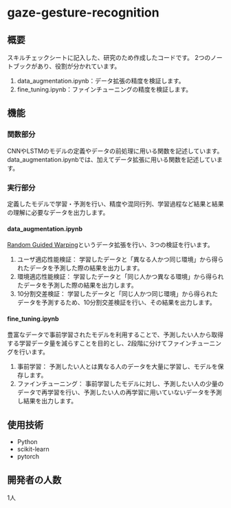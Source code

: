 
# gaze-gesture-recognition

## 概要
スキルチェックシートに記入した、研究のため作成したコードです。
2つのノートブックがあり、役割が分かれています。
1. data_augmentation.ipynb：データ拡張の精度を検証します。
2. fine_tuning.ipynb：ファインチューニングの精度を検証します。

## 機能
### 関数部分
CNNやLSTMのモデルの定義やデータの前処理に用いる関数を記述しています。data_augmentation.ipynbでは、加えてデータ拡張に用いる関数を記述しています。

### 実行部分
定義したモデルで学習・予測を行い、精度や混同行列、学習過程など結果と結果の理解に必要なデータを出力します。

#### data_augmentation.ipynb

[Random Guided Warping](https://arxiv.org/abs/2004.08780)というデータ拡張を行い、3つの検証を行います。

1. ユーザ適応性能検証：
学習したデータと「異なる人かつ同じ環境」から得られたデータを予測した際の結果を出力します。
2. 環境適応性能検証：
学習したデータと「同じ人かつ異なる環境」から得られたデータを予測した際の結果を出力します。
3. 10分割交差検証：
学習したデータと「同じ人かつ同じ環境」から得られたデータを予測するため、10分割交差検証を行い、その結果を出力します。

#### fine_tuning.ipynb

豊富なデータで事前学習されたモデルを利用することで、予測したい人から取得する学習データ量を減らすことを目的とし、2段階に分けてファインチューニングを行います。

1. 事前学習：
予測したい人とは異なる人のデータを大量に学習し、モデルを保存します。
2. ファインチューニング：
事前学習したモデルに対し、予測したい人の少量のデータで再学習を行い、予測したい人の再学習に用いていないデータを予測し結果を出力します。

## 使用技術
* Python
* scikit-learn
* pytorch

## 開発者の人数
1人
